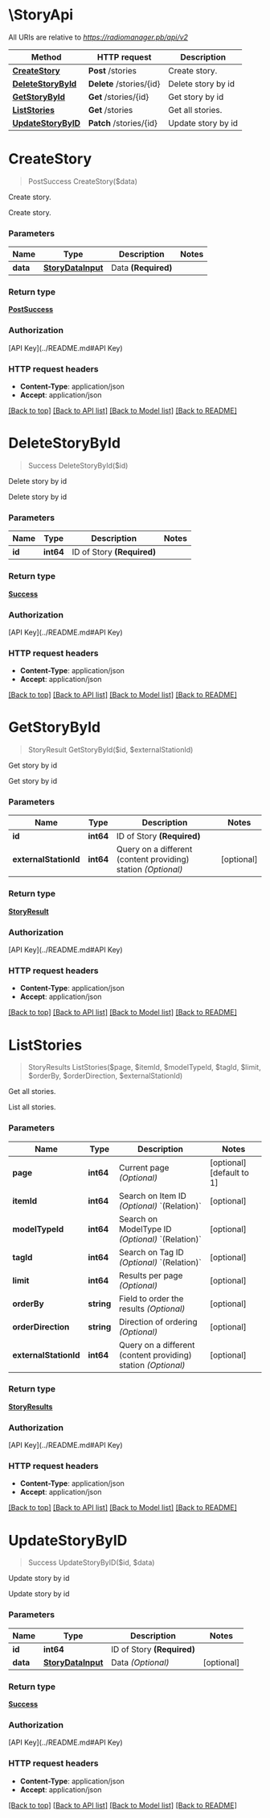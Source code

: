 # \StoryApi

All URIs are relative to *https://radiomanager.pb/api/v2*

Method | HTTP request | Description
------------- | ------------- | -------------
[**CreateStory**](StoryApi.md#CreateStory) | **Post** /stories | Create story.
[**DeleteStoryById**](StoryApi.md#DeleteStoryById) | **Delete** /stories/{id} | Delete story by id
[**GetStoryById**](StoryApi.md#GetStoryById) | **Get** /stories/{id} | Get story by id
[**ListStories**](StoryApi.md#ListStories) | **Get** /stories | Get all stories.
[**UpdateStoryByID**](StoryApi.md#UpdateStoryByID) | **Patch** /stories/{id} | Update story by id


# **CreateStory**
> PostSuccess CreateStory($data)

Create story.

Create story.


### Parameters

Name | Type | Description  | Notes
------------- | ------------- | ------------- | -------------
 **data** | [**StoryDataInput**](StoryDataInput.md)| Data **(Required)** | 

### Return type

[**PostSuccess**](PostSuccess.md)

### Authorization

[API Key](../README.md#API Key)

### HTTP request headers

 - **Content-Type**: application/json
 - **Accept**: application/json

[[Back to top]](#) [[Back to API list]](../README.md#documentation-for-api-endpoints) [[Back to Model list]](../README.md#documentation-for-models) [[Back to README]](../README.md)

# **DeleteStoryById**
> Success DeleteStoryById($id)

Delete story by id

Delete story by id


### Parameters

Name | Type | Description  | Notes
------------- | ------------- | ------------- | -------------
 **id** | **int64**| ID of Story **(Required)** | 

### Return type

[**Success**](Success.md)

### Authorization

[API Key](../README.md#API Key)

### HTTP request headers

 - **Content-Type**: application/json
 - **Accept**: application/json

[[Back to top]](#) [[Back to API list]](../README.md#documentation-for-api-endpoints) [[Back to Model list]](../README.md#documentation-for-models) [[Back to README]](../README.md)

# **GetStoryById**
> StoryResult GetStoryById($id, $externalStationId)

Get story by id

Get story by id


### Parameters

Name | Type | Description  | Notes
------------- | ------------- | ------------- | -------------
 **id** | **int64**| ID of Story **(Required)** | 
 **externalStationId** | **int64**| Query on a different (content providing) station *(Optional)* | [optional] 

### Return type

[**StoryResult**](StoryResult.md)

### Authorization

[API Key](../README.md#API Key)

### HTTP request headers

 - **Content-Type**: application/json
 - **Accept**: application/json

[[Back to top]](#) [[Back to API list]](../README.md#documentation-for-api-endpoints) [[Back to Model list]](../README.md#documentation-for-models) [[Back to README]](../README.md)

# **ListStories**
> StoryResults ListStories($page, $itemId, $modelTypeId, $tagId, $limit, $orderBy, $orderDirection, $externalStationId)

Get all stories.

List all stories.


### Parameters

Name | Type | Description  | Notes
------------- | ------------- | ------------- | -------------
 **page** | **int64**| Current page *(Optional)* | [optional] [default to 1]
 **itemId** | **int64**| Search on Item ID *(Optional)* &#x60;(Relation)&#x60; | [optional] 
 **modelTypeId** | **int64**| Search on ModelType ID *(Optional)* &#x60;(Relation)&#x60; | [optional] 
 **tagId** | **int64**| Search on Tag ID *(Optional)* &#x60;(Relation)&#x60; | [optional] 
 **limit** | **int64**| Results per page *(Optional)* | [optional] 
 **orderBy** | **string**| Field to order the results *(Optional)* | [optional] 
 **orderDirection** | **string**| Direction of ordering *(Optional)* | [optional] 
 **externalStationId** | **int64**| Query on a different (content providing) station *(Optional)* | [optional] 

### Return type

[**StoryResults**](StoryResults.md)

### Authorization

[API Key](../README.md#API Key)

### HTTP request headers

 - **Content-Type**: application/json
 - **Accept**: application/json

[[Back to top]](#) [[Back to API list]](../README.md#documentation-for-api-endpoints) [[Back to Model list]](../README.md#documentation-for-models) [[Back to README]](../README.md)

# **UpdateStoryByID**
> Success UpdateStoryByID($id, $data)

Update story by id

Update story by id


### Parameters

Name | Type | Description  | Notes
------------- | ------------- | ------------- | -------------
 **id** | **int64**| ID of Story **(Required)** | 
 **data** | [**StoryDataInput**](StoryDataInput.md)| Data *(Optional)* | [optional] 

### Return type

[**Success**](Success.md)

### Authorization

[API Key](../README.md#API Key)

### HTTP request headers

 - **Content-Type**: application/json
 - **Accept**: application/json

[[Back to top]](#) [[Back to API list]](../README.md#documentation-for-api-endpoints) [[Back to Model list]](../README.md#documentation-for-models) [[Back to README]](../README.md)

